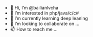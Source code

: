 - 👋 Hi, I’m @bailianlvcha
- 👀 I’m interested in php/java/c/c#
- 🌱 I’m currently learning deep leaning
- 💞️ I’m looking to collaborate on ...
- 📫 How to reach me ...

<!---
bailianlvcha/bailianlvcha is a ✨ special ✨ repository because its `README.md` (this file) appears on your GitHub profile.
You can click the Preview link to take a look at your changes.
--->
